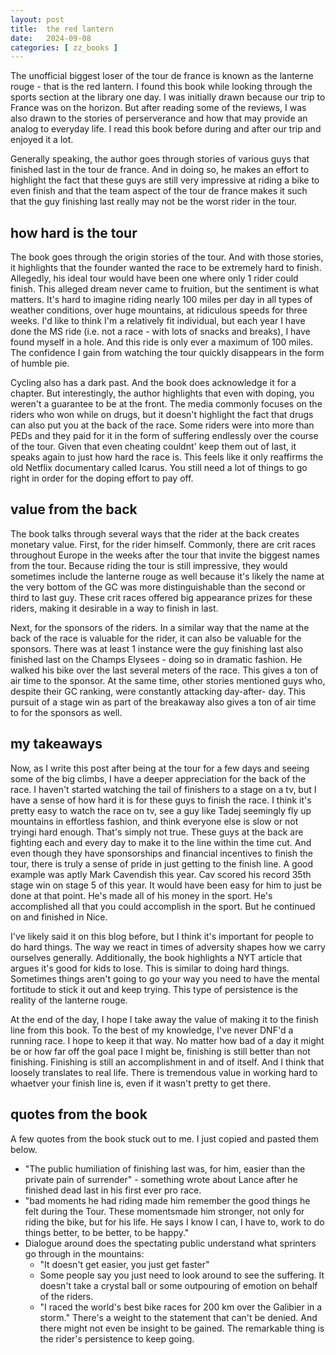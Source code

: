 ```yaml
---
layout: post
title:  the red lantern
date:   2024-09-08
categories: [ zz_books ]
---
```


The unofficial biggest loser of the tour de france is known as 
the lanterne rouge - that is the red lantern. I found this book
while looking through the sports section at the library one 
day. I was initially drawn because our trip to France was on the
horizon. But after reading some of the reviews, I was also drawn
to the stories of perserverance and how that may provide an 
analog to everyday life. I read this book before during and after 
our trip and enjoyed it a lot.

Generally speaking, the author goes
through stories of various guys that finished last in the tour
de france. And in doing so, he makes an effort to highlight the
fact that these guys are still very impressive at riding a bike
to even finish and that the team aspect of the tour de france 
makes it such that the guy finishing last really may not be the
worst rider in the tour. 

## how hard is the tour
The book goes through the origin stories of the tour. And with
those stories, it highlights that the founder wanted the race
to be extremely hard to finish. Allegedly, his ideal tour would
have been one where only 1 rider could finish. This alleged
dream never came to fruition, but the sentiment is what
matters. It's hard to imagine riding nearly 100 miles per
day in all types of weather conditions, over huge mountains,
at ridiculous speeds for three weeks. I'd like to think I'm 
a relatively fit individual, but each year I have done the MS ride 
(i.e. not a race - with lots of snacks and breaks), I have found
myself in a hole. And this ride is only ever a maximum of 100 
miles. The confidence I gain from watching the tour quickly
disappears in the form of humble pie.

Cycling also has a dark past. And the book does acknowledge it 
for a chapter. But interestingly, the author highlights that
even with doping, you weren't a guarantee to be at the front. The
media commonly focuses on the riders who won while on drugs, but
it doesn't highlight the fact that drugs can also put you at
the back of the race. Some riders were into more than PEDs and
they paid for it in the form of suffering endlessly over the course
of the tour. Given that even cheating couldnt' keep them out of 
last, it speaks again to just how hard the race is. This feels like
it only reaffirms the old Netflix documentary called Icarus. 
You still need a lot of things to go right in order for the
doping effort to pay off.

## value from the back
The book talks through several ways that the rider at the back
creates monetary value. First, for the rider himself. Commonly,
there are crit races throughout Europe in the weeks after the
tour that invite the biggest names from the tour. Because riding
the tour is still impressive, they would sometimes include the
lanterne rouge as well because it's likely the name at the very
bottom of the GC was more distinguishable than the second or 
third to last guy. These crit races offered big appearance prizes
for these riders, making it desirable in a way to finish in last.

Next, for the sponsors of the riders. In a similar way that the
name at the back of the race is valuable for the rider, it can 
also be valuable for the sponsors. There was at least 1 instance 
were the guy finishing last also finished last on the Champs 
Elysees - doing so in dramatic fashion. He walked his bike over the
last several meters of the race. This gives a ton of air time to 
the sponsor. At the same time, other stories mentioned guys
who, despite their GC ranking, were constantly attacking day-after-
day. This pursuit of a stage win as part of the breakaway
also gives a ton of air time to for the sponsors as well.

## my takeaways
Now, as I write this post after being at the tour for a few days
and seeing some of the big climbs, I have a deeper appreciation
for the back of the race. I haven't started watching the tail of 
finishers to a stage on a tv, but I have a sense of how hard
it is for these guys to finish the race. I think it's pretty easy 
to watch the race on tv, see a guy like Tadej seemingly fly
up mountains in effortless fashion, and think everyone else is
slow or not tryingi hard enough. That's simply not true. 
These guys at the 
back are fighting each and every day to make it to the line
within the time cut. And even though they have sponsorships
and financial incentives to finish the tour, there is truly
a sense of pride in just getting to the finish line.
A good example was aptly Mark Cavendish this year. Cav scored
his record 35th stage win on stage 5 of this year. It would
have been easy for him to just be done at that point. He's
made all of his money in the sport. He's accomplished all
that you could accomplish in the sport. But he continued on
and finished in Nice.

I've likely said it on this blog before, but I think it's 
important for people to do hard things. The way we react in times
of adversity shapes how we carry ourselves generally. Additionally,
the book highlights a NYT article that argues it's good for
kids to lose. This is similar to doing hard things. Sometimes
things aren't going to go your way you need to have the 
mental fortitude to stick it out and keep trying. This type of
persistence is the reality of the lanterne rouge. 

At the end of the day, I hope I take away the value of making it
to the finish line from this book. To the best of my knowledge,
I've never DNF'd a running race. I hope to keep it that way. 
No matter how bad of a day it might be or how far off the goal
pace I might be, finishing is still better than not finishing.
Finishing is still an accomplishment in and of itself. And I 
think that loosely
translates to real life. There is tremendous value in working 
hard to whaetver your finish line is, even if it wasn't pretty
to get there. 

## quotes from the book
A few quotes from the book stuck out to me. I just copied and
pasted them below.
- "The public humiliation of finishing last was, for him, easier
than the private pain of surrender" - something wrote about
Lance after he finished dead last in his first ever pro race.
- "bad moments he had riding made him remember the good things
he felt during the Tour. These momentsmade him stronger, not only
for riding the bike, but for his life. He says I know I can, I
have to, work to do things better, to be better, to be happy."
- Dialogue around does the spectating public understand what
sprinters go through in the mountains:
   - "It doesn't get easier, you just get faster"
   - Some people say you just need to look around to see the
  suffering. It doesn't take a crystal ball or some outpouring
  of emotion on behalf of the riders.
   - "I raced the world's best bike races for 200 km over the
  Galibier in a storm." There's a weight to the statement that
can't be denied. And there might not even be insight to be
gained. The remarkable thing is the rider's persistence to keep
going.
